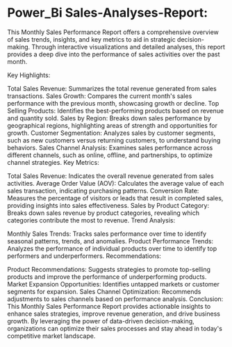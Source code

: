 # Power_Bi Sales-Analyses-Report:
This Monthly Sales Performance Report offers a comprehensive overview of sales trends, insights, and key metrics to aid in strategic decision-making. Through interactive visualizations and detailed analyses, this report provides a deep dive into the performance of sales activities over the past month.

Key Highlights:

Total Sales Revenue: Summarizes the total revenue generated from sales transactions.
Sales Growth: Compares the current month's sales performance with the previous month, showcasing growth or decline.
Top Selling Products: Identifies the best-performing products based on revenue and quantity sold.
Sales by Region: Breaks down sales performance by geographical regions, highlighting areas of strength and opportunities for growth.
Customer Segmentation: Analyzes sales by customer segments, such as new customers versus returning customers, to understand buying behaviors.
Sales Channel Analysis: Examines sales performance across different channels, such as online, offline, and partnerships, to optimize channel strategies.
Key Metrics:

Total Sales Revenue: Indicates the overall revenue generated from sales activities.
Average Order Value (AOV): Calculates the average value of each sales transaction, indicating purchasing patterns.
Conversion Rate: Measures the percentage of visitors or leads that result in completed sales, providing insights into sales effectiveness.
Sales by Product Category: Breaks down sales revenue by product categories, revealing which categories contribute the most to revenue.
Trend Analysis:

Monthly Sales Trends: Tracks sales performance over time to identify seasonal patterns, trends, and anomalies.
Product Performance Trends: Analyzes the performance of individual products over time to identify top performers and underperformers.
Recommendations:

Product Recommendations: Suggests strategies to promote top-selling products and improve the performance of underperforming products.
Market Expansion Opportunities: Identifies untapped markets or customer segments for expansion.
Sales Channel Optimization: Recommends adjustments to sales channels based on performance analysis.
Conclusion:
This Monthly Sales Performance Report provides actionable insights to enhance sales strategies, improve revenue generation, and drive business growth. By leveraging the power of data-driven decision-making, organizations can optimize their sales processes and stay ahead in today's competitive market landscape.



